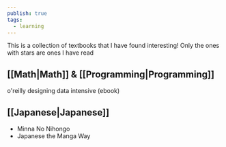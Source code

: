 ```yaml
---
publish: true
tags:
  - learning
---
```

This is a collection of textbooks that I have found interesting! Only the ones with stars are ones I have read
## [[Math|Math]] & [[Programming|Programming]]
o'reilly designing data intensive (ebook)

## [[Japanese|Japanese]]
- Minna No Nihongo
- Japanese the Manga Way